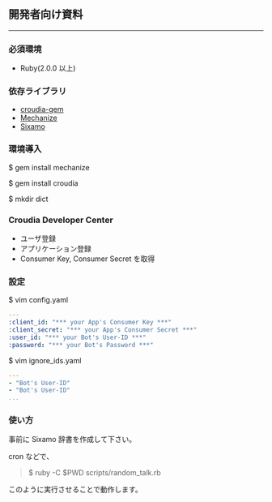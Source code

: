 ## 開発者向け資料

---

### 必須環境
- Ruby(2.0.0 以上)

### 依存ライブラリ
- [croudia-gem](https://github.com/wktk/croudia-gem)
- [Mechanize](http://mechanize.rubyforge.org/)
- [Sixamo](http://yowaken.dip.jp/sixamo/)

### 環境導入

$ gem install mechanize


$ gem install croudia


$ mkdir dict

### Croudia Developer Center
- ユーザ登録
- アプリケーション登録
- Consumer Key, Consumer Secret を取得

### 設定

$ vim config.yaml

```yaml
---
:client_id: "*** your App's Consumer Key ***"
:client_secret: "*** your App's Consumer Secret ***"
:user_id: "*** your Bot's User-ID ***"
:password: "*** your Bot's Password ***"

```

$ vim ignore_ids.yaml

```yaml
---
- "Bot's User-ID"
- "Bot's User-ID"
...

```
 

### 使い方

事前に Sixamo 辞書を作成して下さい。

cron などで、
> $ ruby -C $PWD scripts/random_talk.rb


このように実行させることで動作します。


